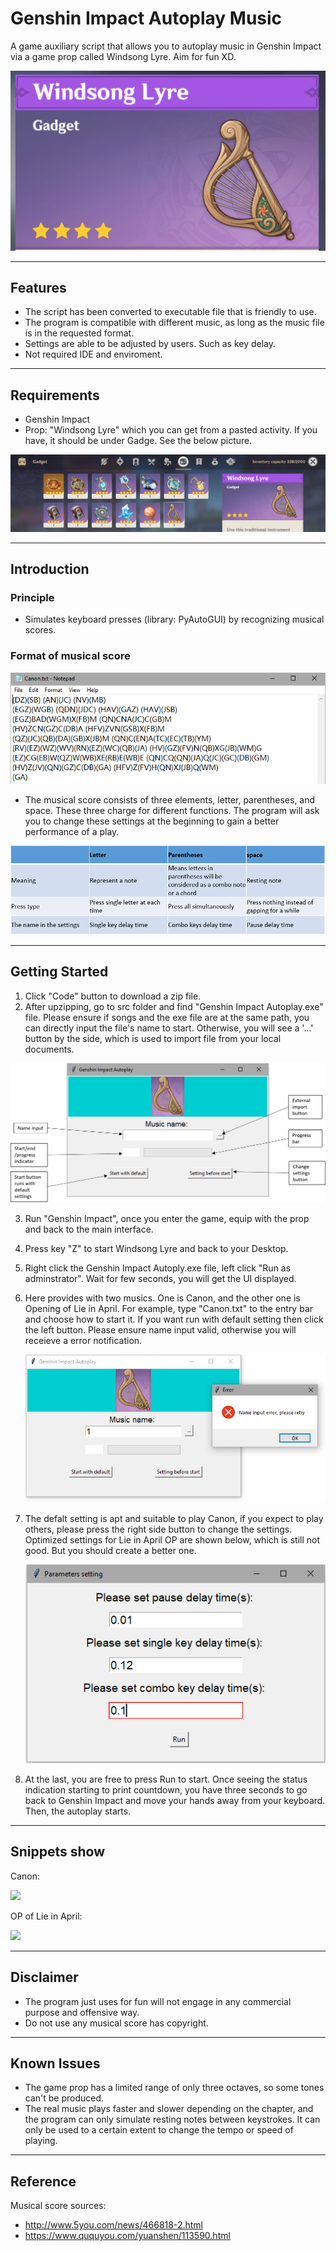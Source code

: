 # Genshin Impact Autoplay Music
A game auxiliary script that allows you to autoplay music in Genshin Impact via a game prop called Windsong Lyre. Aim for fun XD.

![Screenshot](https://github.com/FancleX/Genshin-Impact-Autoplay/blob/main/Images/WindsongLyre.png)

***
## Features
* The script has been converted to executable file that is friendly to use.
* The program is compatible with different music, as long as the music file is in the requested format.
* Settings are able to be adjusted by users. Such as key delay.
* Not required IDE and enviroment.
***
## Requirements
* Genshin Impact
* Prop: "Windsong Lyre" which you can get from a pasted activity. If you have, it should be under Gadge. See the below picture.

![Screenshot](https://github.com/FancleX/Genshin-Impact-Autoplay/blob/main/Images/Location.png)

***
## Introduction
### Principle
* Simulates keyboard presses (library: PyAutoGUI) by recognizing musical scores.
### Format of musical score
![Screenshot](https://github.com/FancleX/Genshin-Impact-Autoplay/blob/main/Images/Score_c.png)

* The musical score consists of three elements, letter, parentheses, and space. These three charge for different functions. The program will ask you to change these settings at the beginning to gain a better performance of a play.

![Screenshot](https://github.com/FancleX/Genshin-Impact-Autoplay/blob/main/Images/Explaination.PNG)

***
## Getting Started
1. Click "Code" button to download a zip file.
2. After upzipping, go to src folder and find "Genshin Impact Autoplay.exe" file. Please ensure if songs and the exe file are at the same path, you can directly input the file's name to start. Otherwise, you will see a '...' button by the side, which is used to import file from your local documents.

![Screenshot](https://github.com/FancleX/Genshin-Impact-Autoplay/blob/main/Images/Explain1.png)

3. Run "Genshin Impact", once you enter the game, equip with the prop and back to the main interface.
4. Press key "Z" to start Windsong Lyre and back to your Desktop. 
5. Right click the Genshin Impact Autoply.exe file, left click "Run as adminstrator". Wait for few seconds, you will get the UI displayed.
6. Here provides with two musics. One is Canon, and the other one is Opening of Lie in April. For example, type "Canon.txt" to the entry bar and choose how to start it. If you want run with default setting then click the left button. Please ensure name input valid, otherwise you will receieve a error notification.

	![Screenshot](https://github.com/FancleX/Genshin-Impact-Autoplay/blob/main/Images/Error.png)

7. The defalt setting is apt and suitable to play Canon, if you expect to play others, please press the right side button to change the settings. Optimized settings for Lie in April OP are shown below, which is still not good. But you should create a better one.

	![Screenshot](https://github.com/FancleX/Genshin-Impact-Autoplay/blob/main/Images/Setting.png)

8. At the last, you are free to press Run to start. Once seeing the status indication starting to print countdown, you have three seconds to go back to Genshin Impact and move your hands away from your keyboard. Then, the autoplay starts.

***
## Snippets show
Canon:

[![](https://res.cloudinary.com/marcomontalbano/image/upload/v1621880532/video_to_markdown/images/youtube--pgvWKjzbRHw-c05b58ac6eb4c4700831b2b3070cd403.jpg)](https://youtu.be/pgvWKjzbRHw "")

OP of Lie in April:

[![](https://res.cloudinary.com/marcomontalbano/image/upload/v1621880818/video_to_markdown/images/youtube--5GQwYB2WExo-c05b58ac6eb4c4700831b2b3070cd403.jpg)](https://youtu.be/5GQwYB2WExo "")
***
## Disclaimer
* The program just uses for fun will not engage in any commercial purpose and offensive way. 
* Do not use any musical score has copyright.
***
## Known Issues
* The game prop has a limited range of only three octaves, so some tones can't be produced.
* The real music plays faster and slower depending on the chapter, and the program can only simulate resting notes between keystrokes. It can only be used to a certain extent to change the tempo or speed of playing.
***
## Reference
Musical score sources:
* http://www.5you.com/news/466818-2.html
* https://www.ququyou.com/yuanshen/113590.html
